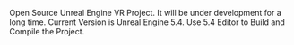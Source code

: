 Open Source Unreal Engine VR Project.
It will be under development for a long time.
Current Version is Unreal Engine 5.4.
Use 5.4 Editor to Build and Compile the Project.

